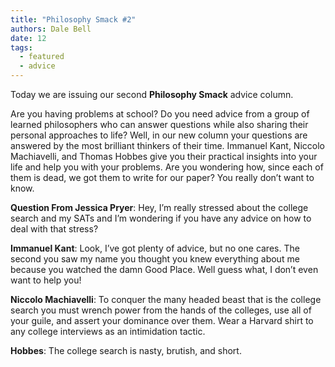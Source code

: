 ```yaml
---
title: "Philosophy Smack #2"
authors: Dale Bell
date: 12
tags:
  - featured
  - advice
---
```


Today we are issuing our second **Philosophy Smack** advice column. 

Are you having problems at school? Do you need advice from a group of learned philosophers who can answer questions while also sharing their personal approaches to life? Well, in our new column your questions are answered by the most brilliant thinkers of their time. Immanuel Kant, Niccolo Machiavelli, and Thomas Hobbes give you their practical insights into your life and help you with your problems. Are you wondering how, since each of them is dead, we got them to write for our paper? You really don’t want to know.

**Question From Jessica Pryer**: Hey, I’m really stressed about the college search and my SATs and I’m wondering if you have any advice on how to deal with that stress?

**Immanuel Kant**: Look, I’ve got plenty of advice, but no one cares. The second you saw my name you thought you knew everything about me because you watched the damn Good Place. Well guess what, I don’t even want to help you!

**Niccolo Machiavelli**: To conquer the many headed beast that is the college search you must wrench power from the hands of the colleges, use all of your guile, and assert your dominance over them. Wear a Harvard shirt to any college interviews as an intimidation tactic.

**Hobbes**: The college search is nasty, brutish, and short.

